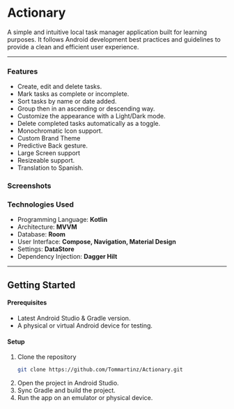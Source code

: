 # Actionary

A simple and intuitive local task manager application built for learning purposes. It follows Android development best practices and guidelines to provide a clean and efficient user experience.

---
### Features

- Create, edit and delete tasks.
- Mark tasks as complete or incomplete.
- Sort tasks by name or date added.
- Group then in an ascending or descending way.
- Customize the appearance with a Light/Dark mode.
- Delete completed tasks automatically as a toggle.
- Monochromatic Icon support.
- Custom Brand Theme
- Predictive Back gesture.
- Large Screen support
- Resizeable support.
- Translation to Spanish.

### Screenshots



### Technologies Used

- Programming Language: **Kotlin**
- Architecture: **MVVM**
- Database: **Room**
- User Interface: **Compose, Navigation, Material Design**
- Settings: **DataStore**
- Dependency Injection: **Dagger Hilt**

---
## Getting Started

#### Prerequisites

- Latest Android Studio & Gradle version.
- A physical or virtual Android device for testing.

#### Setup

1. Clone the repository
    ```bash
    git clone https://github.com/Tommartinz/Actionary.git
    ```
2. Open the project in Android Studio.
3. Sync Gradle and build the project.
4. Run the app on an emulator or physical device.